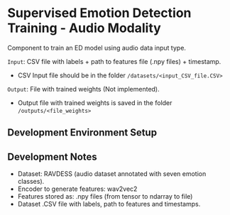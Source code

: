 # Supervised Emotion Detection Training - Audio Modality

Component to train an ED model using audio data input type. 

`Input`: CSV file with labels + path to features file (.npy files) + timestamp. 
- CSV Input file should be in the folder `/datasets/<input_CSV_file.CSV>`

`Output`: File with trained weights (Not implemented).
- Output file with trained weights is saved in the folder `/outputs/<file_weights>`

## Development Environment Setup


## Development Notes
- Dataset: RAVDESS (audio dataset annotated with seven emotion classes).
- Encoder to generate features: wav2vec2
- Features stored as: .npy files (from tensor to ndarray to file)
- Dataset .CSV file with labels, path to features and timestamps. 